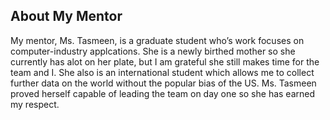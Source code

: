 ## About My Mentor

My mentor, Ms. Tasmeen, is a graduate student who’s work focuses on computer-industry applcations. She is a newly birthed mother so she currently has alot on her plate, but I am grateful she still makes time for the team and I. She also is an international student which allows me to collect further data on the world without the popular bias of the US. Ms. Tasmeen proved herself capable of leading the team on day one so she has earned my respect.


